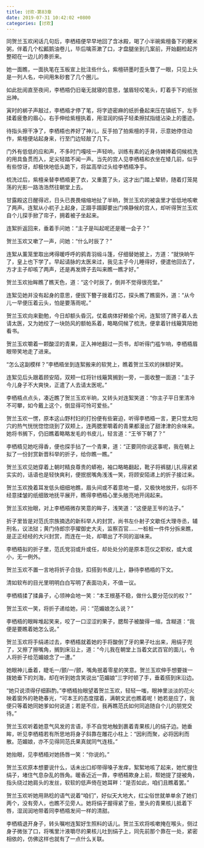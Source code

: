 ```yaml
---
title: 讨欢-第83章
date: 2019-07-31 10:42:02 +0800
categories: [讨欢]
---
```


同贺兰玉欢闲话几句后，李栖梧便早早地回了含冰殿，喝了小半碗紫檀备下的粳米粥，伴着几个松瓤鹅油卷儿，毕后噙茶漱了口，才盘腿坐到几案前，开始翻检起齐整砌在一边儿的奏折来。

她一面瞧，一面执笔在玉板宣上批注些什么，紫檀研墨时歪头瞥了一眼，只见上头是一列人名，中间用朱砂套了几个圈儿。

如此批阅直至夜间，李栖梧仍旧毫无就寝的意思，皱眉轻咬笔头，盯着手下的纸张出神。

寅时的梆子声敲过，李栖梧才停了笔，将字迹密麻的纸折叠起来压在镇纸下，左手揉着疲惫的眉心，右手伸给紫檀执着，用湿润的绢子轻柔擦拭指缝沾染上的墨迹。

待指头擦干净了，李栖梧也养好了神儿，反手拍了拍紫檀的手背，示意她停住动作，紫檀便站起身来，行至门边轻敲了几下。

门外有低低的应和声，不多时门嘎吱一声轻响，训练有素的近身侍婢捧着伺候梳洗的用具鱼贯而入，足尖轻踏不闻一声。当先的宫人见李栖梧和衣坐在矮几前，似乎有些惊讶，却极快地低头跪下，将盆高举过头给李栖梧净手。

梳洗过后，紫檀亲替李栖梧更了衣，又重蓖了头，这才出门踏上辇轿，随着灯笼晃荡的光影一路浩浩然往朝堂上去。

甘露殿这日醒得迟，日头已畏畏缩缩地扯了半晌，贺兰玉欢的被衾里才低低地咳嗽了两声。连絮从小杌子上起身，正蹑手蹑脚要出门唤静候的宫人，却听得贺兰玉欢自个儿探手掀了帘子，拥着被子坐起来。

连絮折返回来，垂着手问她：“主子是叫起呢还是暖一会子？”

贺兰玉欢又嗽了一声，问她：“什么时辰了？”

连絮从薰笼里取出烤得暖呼呼的鸦青羽缎斗篷，仔细替她披上，方道：“就快晌午了，皇上也下学了。早起请脉的太医来过，我见主子今儿睡得好，便遣他回去了，方才主子却咳了两声，还是再发牌子去叫来瞧一瞧才好。”

贺兰玉欢抬眸瞧了瞧天色，道：“这个时辰了，倒并不觉得很亮堂。”

连絮见她并没有起身的意思，便拔下簪子拨着灯芯，探头瞧了瞧窗外，道：“从今儿一早便压着云头，怕是要落雨呢。”

贺兰玉欢向来勤勉，今日却额头昏沉，仗着病体好赖偷个闲，连絮领了牌子着人去请太医，又为她绞了一块防风的额帕系着，略略伺候了梳洗，便拿着针线簸箕陪她看书。

贺兰玉欢嚼着一颗酸涩的青果，正入神地翻过一页书，却听得门褴乍响，李栖梧眉眼带笑地走了进来。

“怎么这副模样？”李栖梧坐到连絮搬来的软凳上，瞧着贺兰玉欢的抹额好笑。

连絮见后头跟着顾安陌，双颊一红将针线簸箕搁到一旁，一面收整一面道：”主子今儿身子不大爽快，正遣了人去请太医呢。”

李栖梧点点头，凑近瞧了贺兰玉欢半晌，又转头对连絮笑道：“你主子平日里清冷不可攀，如今戴上这个，倒显得可怜可爱些。”

贺兰玉欢一愣，原本这山野村妇的打扮便有些窘迫，听得李栖梧一言，更只觉太阳穴的热气恍恍惚惚烧到了双颊上，连两腮里嚼着的青果都漫出了甜津津的余味来。她将书搁下，仍旧瞧着略略发毛的书皮儿，轻言道：“王爷下朝了？”

李栖梧见她吃得香，便也探手拈了一个青果，道：“正要同你说这事呢，我在朝上拟了一份封赏新晋科举的折子，给你瞧一瞧。”

贺兰玉欢见她穿着上朝时精良尊贵的蟒袍，袖口略略翻起，靴子将裤腿儿扎得紧紧实实的，话语也是轻快爽利，便抿抿嘴角浅浅一笑，将顾安陌递上的折子接过来。

贺兰玉欢挽着耳发低头细细地瞧，眉头间或不着意地一蹙，又极快地放开，似将不经意揉皱的纸细致地抚平展开，瞧得李栖梧心里头敞亮地开阔起来。

贺兰玉欢抬眼，对上李栖梧微存笑意的眸子，浅笑道：“这便是王爷的法子。”

折子里皆是对范氏宗族摘选的新科举人的封赏，尚书左仆射子文歇任大理寺丞，辅刑名，议法狱；黄门侍郎宗亭擢御史大夫，监察百官……一桩桩一件件分拆来瞧，是正正经经的大兴封赏，而连在一处，却嚼出了不同的滋味来。

李栖梧拟的折子里，范氏党羽或升或任，却处处分的是原本范仪之职权，或大或小，无一例外。

贺兰玉欢不置一言地将折子合拢，扣搭到书皮儿上，静待李栖梧的下文。

清如软布的目光里明明白白写明了表面功夫，不值一议。

李栖梧揉了揉鼻子，心领神会地一笑：“本王根基不稳，做什么要分范仪的权？”

贺兰玉欢一笑，将折子递给她，问：“范媚娘怎么说？”

李栖梧的眼眸堆起笑来，咬了一口涩涩的果子，腮帮子被酸得一缩，含糊道：“我便是要瞧着她怎么说。”

贺兰玉欢将手绢递过去，李栖梧就着她的手将酸倒了牙的果子吐出来，用绢子兜了，又擦了擦嘴角，搁到床沿上，道：“今儿我在朝堂上当着文武百官的面儿，令人将折子给范媚娘念了一遭。”

她眼神儿垂着，睫毛一/颤/一/颤，嘴角抿着零星的笑意。贺兰玉欢伸手想要拨一拨她垂下的刘海，却在听到她含笑说出“范媚娘”三字时顿了手，垂着搭到床沿边。

“她只说须得仔细斟酌。”李栖梧抬眼望着贺兰玉欢，轻轻一嗤，眼神里淡淡的花火映着窗外的艳艳春光，“可本王的态度摆着，满朝文武也瞧着呢！她若是应了，我便只等着她同她爹如何说道；若是不应，我再瞧范氏如何同追随自个儿的朋党交待。”

贺兰玉欢听着她意气风发的言语，手不自觉地触到裹着青果核儿的绢子边。她垂眸，听见李栖梧若有所思地将身子斜靠在雕花小柱上：“因利而聚，必将因利而散。范媚娘，亦不见得同范氏果真就同气连枝。”

她抬眼，见李栖梧对她扬唇一笑：“你说的。”

贺兰玉欢原本想要说什么，话未出口却带得嗓子发痒，絮絮地咳了起来，她忙握住绢子，堵住气息杂乱的唇角。暖香近近一靠，李栖梧欺身上前，帮她提了提被角，指头绕过她肩头的发丝，软软的低声倚在她耳畔：“是否如此，咱们且瞧着罢。”

贺兰玉欢听她用熟稔的语气说着“咱们”，好似天大地大，红尘俗世就单单余了她们两个，没有旁人，也瞧不见旁人。她将绢子握得紧了些，里头的青果核儿抵着下唇，湿润润地带着同李栖梧发间一样的清甜。

李栖梧退开身子，转头嘱咐连絮好生照料的话儿。贺兰玉欢将咳嗽掩在喉头，侧过身子微张了口，将嘴里汁液嚼尽的果核儿吐到绢子上，同先前那个靠在一处，紧密相依的，仿佛这样也就有了一点什么关联。

